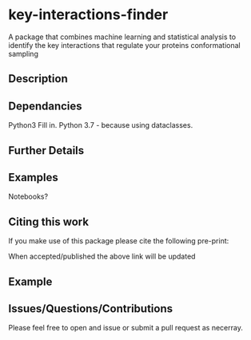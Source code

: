 # key-interactions-finder
 A package that combines machine learning and statistical analysis to identify the key interactions that regulate your proteins conformational sampling

## Description

## Dependancies 
Python3
Fill in. 
Python 3.7 - because using dataclasses. 

## Further Details


## Examples
Notebooks? 


## Citing this work
If you make use of this package please cite the following pre-print: 

When accepted/published the above link will be updated

## Example 


## Issues/Questions/Contributions

Please feel free to open and issue or submit a pull request as necerray. 

